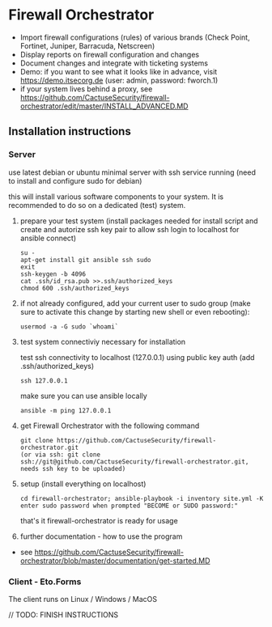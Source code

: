 # Firewall Orchestrator

- Import firewall configurations (rules) of various brands (Check Point, Fortinet, Juniper, Barracuda, Netscreen)
- Display reports on firewall configuration and changes
- Document changes and integrate with ticketing systems
- Demo: if you want to see what it looks like in advance, visit https://demo.itsecorg.de (user: admin, password: fworch.1)
- if your system lives behind a proxy, see https://github.com/CactuseSecurity/firewall-orchestrator/edit/master/INSTALL_ADVANCED.MD

## Installation instructions

### Server
use latest debian or ubuntu minimal server with ssh service running (need to install and configure sudo for debian)

this will install various software components to your system. It is recommended to do so on a dedicated (test) system.

1) prepare your test system (install packages needed for install script and create and autorize ssh key pair to allow ssh login to localhost for ansible connect) 

       su -
       apt-get install git ansible ssh sudo
       exit
       ssh-keygen -b 4096
       cat .ssh/id_rsa.pub >>.ssh/authorized_keys
       chmod 600 .ssh/authorized_keys

2) if not already configured, add your current user to sudo group (make sure to activate this change by starting new shell or even rebooting):

       usermod -a -G sudo `whoami`

3) test system connectiviy necessary for installation

   test ssh connectivity to localhost (127.0.0.1) using public key auth (add .ssh/authorized_keys) 
              
       ssh 127.0.0.1
       
   make sure you can use ansible locally   
       
       ansible -m ping 127.0.0.1
 
4) get Firewall Orchestrator with the following command
      
       git clone https://github.com/CactuseSecurity/firewall-orchestrator.git
       (or via ssh: git clone ssh://git@github.com/CactuseSecurity/firewall-orchestrator.git, needs ssh key to be uploaded)


5) setup (install everything on localhost)

       cd firewall-orchestrator; ansible-playbook -i inventory site.yml -K
       enter sudo password when prompted "BECOME or SUDO password:"

   that's it firewall-orchestrator is ready for usage

6) further documentation - how to use the program
- see https://github.com/CactuseSecurity/firewall-orchestrator/blob/master/documentation/get-started.MD

### Client - Eto.Forms
The client runs on Linux / Windows / MacOS

// TODO: FINISH INSTRUCTIONS  
